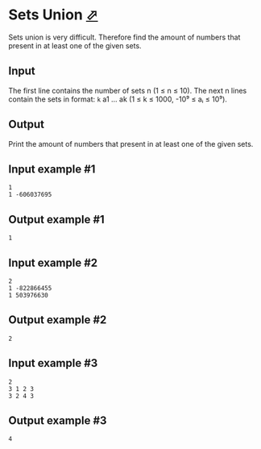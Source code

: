 # Sets Union [⬀](https://www.e-olymp.com/en/problems/2927)
Sets union is very difficult. Therefore find the amount of numbers that present in at least one of the given sets.

## Input
The first line contains the number of sets n (1 ≤ n ≤ 10). The next n lines contain the sets in format: `k` a1 ... ak (1 ≤ k ≤ 1000, -10⁹ ≤ aᵢ ≤ 10⁹).

## Output
Print the amount of numbers that present in at least one of the given sets.

## Input example #1
```
1
1 -606037695
```

## Output example #1
```
1
```

## Input example #2
```
2
1 -822866455
1 503976630
```

## Output example #2
```
2
```

## Input example #3
```
2
3 1 2 3
3 2 4 3
```

## Output example #3
```
4
```
